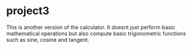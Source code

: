 # project3

This is another version of the calculator. It doesnt just perform basic mathematical operations but also compute basic trigonometric functions such as sine, cosine and tangent.
